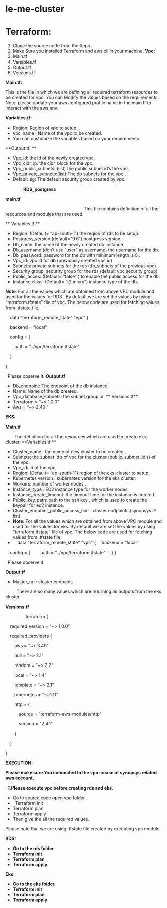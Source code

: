 # le-me-cluster

# Terraform:
1.	Clone the source code from the Repo.
2.	Make Sure you installed Terraform and aws cli  in your machine.
**Vpc:**
  1.	Main.tf
  2.	Variables.tf
  3.	Output.tf
  4.	Versions.tf
  
**Main.tf:**

This is the file in which we are defining all required terraform resources to be created for vpc.
You can Modify the values based on the requirements.
Note: please update your aws configured profile name in the main.tf to interact with the aws env.

**Variables.tf:**
- Region: Region of vpc to setup.
-	vpc_name : Name of the vpc to be created.
-	You can customize the variables based on your requirements.

**Output.tf: **
-	Vpc_id: the id of the newly created vpc.
-	Vpc_cidr_ip: the cidr_block for the vpc.
-	Vpc_public_subnets: (list)The public subnet id’s the vpc.
-	Vpc_private_subnets:(list) The db subnets for the vpc .
-	Default_sg: The default security group created by vpc.

`        `**RDS\_postgress**

**main.tf**

`                                   `This file contains definition of all the resources and modules that are used.

** Variables.tf **
- Region: (Default= “ap-south-1”) the region of rds to be setup.
- Postgress\_version:(default=”9.6”) postgress version.
- Db\_name: the name of the newly created db instance.
- Db\_username:(don’t use “user” as username) the username for the db.
- Db\_password: password for the db with minimum length is 8 .
- Vpc\_id: vpc id for db (previously created vpc id)
- Subnets:  private subnets for the rds (db\_subnets of the previous vpc)
- Security group: security group for the rds (default vpc security group)
- Public\_acces: (Default= “false” ) to enable the public access for the db.
- Instance class: (Default= “t2.micro”)  instance type of the db.

**Note**: For all the values which are obtained from  above VPC module and used for the values for RDS . By default we are set the values by using “terraform.tfstate” file of vpc. The below code are used for fetching values from .tfstate file.

`  `data "terraform\_remote\_state" "vpc" {

`  `backend = "local"

`  `config = {

`    `path = "../vpc/terraform.tfstate"

`  `}

}

` `Please observe it.
**Output.tf**
 - Db\_endpoint: The endpoint of the db instance.
 - Name: Name of the db created.
 - Vpc\_database\_subnets: the subnet group id.
** Versions.tf**
 - Terraform = “~> 1.0.0”
 - Aws = “~> 3.40 “

**EKS:**

**Main.tf**

`    `The definition for all the resources which are used to create eks-cluster.
  **Variables.tf **
 - Cluster\_name :  the name of new cluster to be created .
 - Subnets: the subnet id’s of vpc for the cluster (public\_submet\_id’s) of the vpc.
 - Vpc\_id: id of the  vpc.
 - Region: (Default= “ap-south-1”) region of the eks-cluster to setup.
 - Kubernetes version : kubernates version for the eks cluster.
 - Workers: number of worker nodes .
 - Instance\_type : EC2 instance type for the worker nodes.
 - Instance\_create\_timeout: the timeout time for the instance is created.
- Public\_key\_path: path to the ssh key , which is used to create the keypair for ec2 instence.
- Cluster\_endpoint\_public\_access\_cidr : cluster endpoints.(synopsys IP list)
- **Note**: For all the values which are obtained from  above VPC module and used for the values for eks. By default we are set the values by using “terraform.tfstate” file of vpc. The below code are used for fetching values from .tfstate file.
 - `  `data "terraform\_remote\_state" "vpc" {
  `  `backend = "local"

  `  `config = {
 `    `path = "../vpc/terraform.tfstate"
  `  `}
  }

` `Please observe it.

**Output.tf**
- Master\_url : cluster endpoint.

`     `There are so many values which are returning as outputs from the eks cluster.

**Versions.tf**

`         `terraform {

`  `required\_version = "~> 1.0.0"

`  `required\_providers {

`    `aws      = "~> 3.40"

`    `null     = "~> 2.1"

`    `random   = "~> 2.2"

`    `local    = "~> 1.4"

`    `template = "~> 2.1"

`   ` kubernetes = "~>1.11"

`    `http = {

`      `source = "terraform-aws-modules/http"

`      `version = "2.4.1"

`    `}

`  `}

}

**EXECUTION:**

**Please make sure You connected to the vpn incase of synopsys related aws account.**

` `**1.Please  execute vpc before creating rds and eks.**

- Go to source code open vpc folder .
- ` `Terraform init
- Terraform plan
- Terraform apply
- Then give the all the required values.

Please note that we are using .tfstate file created by executing vpc module.

**RDS:**

- **Go to the rds folder**
- **Terraform init**
- **Terraform plan** 
- **Terraform apply**

**Eks:**

- **Go to the eks folder.**
- **Terraform init**
- **Terraform plan** 
- **Terraform apply**



